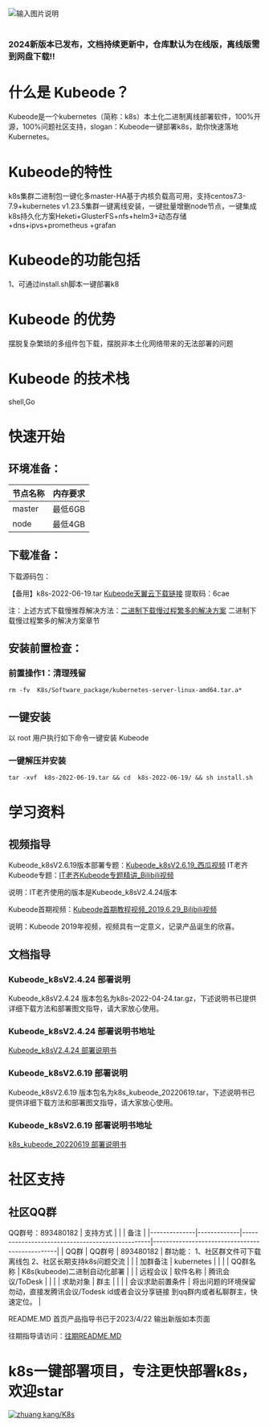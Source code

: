 
![[输入图片说明](http://www.linuxtools.cn:5244)](%E6%9E%B6%E6%9E%84%E5%9B%BE_log_%E5%8F%82%E8%80%83%E8%B5%84%E6%96%99/Kubeodelogo.jpeg)

# 

### 2024新版本已发布，文档持续更新中，仓库默认为在线版，离线版需到网盘下载!!




# 什么是 Kubeode？
Kubeode是一个kubernetes（简称：k8s）本土化二进制离线部署软件，100%开源，100%问题社区支持，slogan：Kubeode一键部署k8s，助你快速落地 Kubernetes。
# Kubeode的特性
k8s集群二进制包一键化多master-HA基于内核负载高可用，支持centos7.3-7.9+kubernetes v1.23.5集群一键离线安装，一键批量增删node节点，一键集成k8s持久化方案Heketi+GlusterFS+nfs+helm3+动态存储+dns+ipvs+prometheus +grafan

# Kubeode的功能包括
1、可通过install.sh脚本一键部署k8
# Kubeode 的优势
摆脱复杂繁琐的多组件包下载，摆脱非本土化网络带来的无法部署的问题
# Kubeode 的技术栈
shell,Go
# 快速开始
## 环境准备：
| 节点名称   | 内存要求  |
|--------|-------|
| master | 最低6GB |
| node   | 最低4GB |
## 下载准备：
下载源码包：

【备用】k8s-2022-06-19.tar [Kubeode天翼云下载链接](https://cloud.189.cn/t/JRZrmiBFbeUj)
提取码：6cae

注：上述方式下载慢推荐解决方法：[二进制下载慢过程繁多的解决方案](https://gitee.com/q7104475/kubeode/blob/master/%E6%9E%B6%E6%9E%84%E5%9B%BE_log_%E5%8F%82%E8%80%83%E8%B5%84%E6%96%99/word.md) 二进制下载慢过程繁多的解决方案章节


## 安装前置检查：
### 前置操作1：清理残留

```
rm -fv  K8s/Software_package/kubernetes-server-linux-amd64.tar.a*
```

## 一键安装
以 root 用户执行如下命令一键安装 Kubeode
### 一键解压并安装
```
tar -xvf  k8s-2022-06-19.tar && cd  k8s-2022-06-19/ && sh install.sh
```
# 学习资料
## 视频指导

Kubeode_k8sV2.6.19版本部署专题：[Kubeode_k8sV2.6.19_西瓜视频](https://www.ixigua.com/7128215671556702723?wid_try=1)
IT老齐Kubeode专题：[IT老齐Kubeode专题精讲_Bilibili视频](https://www.bilibili.com/video/BV1DS4y1n7LV/?spm_id_from=333.337.search-card.all.click)

说明：IT老齐使用的版本是Kubeode_k8sV2.4.24版本

Kubeode首期视频：[Kubeode首期教程视频_2019.6.29_Bilibili视频](https://www.bilibili.com/video/av57242055/?from=search&seid=4003077921686184728&vd_source=8c375a0de2b26977fcd2fb2e63752f49)

说明：Kubeode 2019年视频，视频具有一定意义，记录产品诞生的欣喜。
## 文档指导
### Kubeode_k8sV2.4.24 部署说明

Kubeode_k8sV2.4.24 版本包名为k8s-2022-04-24.tar.gz，下述说明书已提供详细下载方法和部署图文指导，请大家放心使用。

### Kubeode_k8sV2.4.24 部署说明书地址

[Kubeode_k8sV2.4.24 部署说明书](https://gitee.com/q7104475/kubeode/blob/master/Software_package/Kubeode_k8sV2.2.24.md)

### Kubeode_k8sV2.6.19 部署说明

Kubeode_k8sV2.6.19 版本包名为k8s_kubeode_20220619.tar，下述说明书已提供详细下载方法和部署图文指导，请大家放心使用。

### Kubeode_k8sV2.6.19 部署说明书地址

[k8s_kubeode_20220619 部署说明书](https://gitee.com/q7104475/kubeode/blob/master/Software_package/Kubeode_k8sV2.6.19%20%E9%83%A8%E7%BD%B2%E8%AF%B4%E6%98%8E%E4%B9%A6.md)

# 社区支持
## 社区QQ群
QQ群号：893480182
| 支持方式   |          |                                                         | 备注                                 |
|--------------|-------------|-------------------------------------------------|------------------------------------------------|
| QQ群      | QQ群号     | 893480182                                               | 群功能： 1、社区群文件可下载离线包 2、社区长期支持k8s问题交流 |
|        | 加群备注        | kubernetes                                              |                                    |
|        | QQ群名称       | K8s(kubeode)二进制自动化部署                                    |                                    |
| 远程会议      | 软件名称        | 腾讯会议/ToDesk                                             |                                    |
|        | 求助对象     | 群主                                                      |                                    |
|        | 会议求助前置条件 | 将出问题的环境保留勿动，直接发腾讯会议/Todesk id或者会议分享链接 到qq群内或者私聊群主，快速定位。 |

README.MD 首页产品指导书已于2023/4/22 输出新版如本页面

往期指导请访问：[往期README.MD](https://gitee.com/q7104475/kubeode/blob/master/Software_package/readme_copy.md)

# k8s一键部署项目，专注更快部署k8s，欢迎star
[![zhuang kang/K8s](https://gitee.com/q7104475/K8s/widgets/widget_card.svg?colors=037efa,ffffff,ffffff,e3e9ed,666666,9b9b9b)](https://gitee.com/q7104475/K8s)




